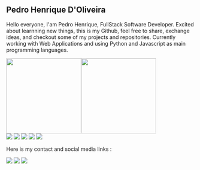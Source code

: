 ## Pedro Henrique D'Oliveira

Hello everyone, I'am Pedro Henrique, FullStack Software Developer. Excited about learnning new things, this is my Github, feel free to share, exchange ideas, and checkout some of my projects and repositories. Currently working with Web Applications and using Python and Javascript as main programming languages.
<div style="display:flex;flex-direction=row;justify-content=space-between;">
  <img height="200em" src="https://github-readme-stats.vercel.app/api?username=phedrohenriique&show_icons=true&theme=dracula&count_private=true" />   
  <img height="200em" src="https://github-readme-stats.vercel.app/api/top-langs/?username=phedrohenriique&show_icons=true&theme=dracula&count_private=true" />
</div>

<div>
  <img src="https://img.shields.io/badge/Python-3776AB?style=for-the-badge&logo=python&logoColor=white">
  <img src="https://img.shields.io/badge/JavaScript-3776AB?style=for-the-badge&logo=javascript&logoColor=white">
  <img src="https://img.shields.io/badge/TypeScript-3776AB?style=for-the-badge&logo=typescript&logoColor=white">
  <img src="https://img.shields.io/badge/HTML-3776AB?style=for-the-badge&logo=html5&logoColor=white">
  <img src="https://img.shields.io/badge/CSS-3776AB?&style=for-the-badge&logo=css3&logoColor=white">
</div>


Here is my contact and social media links :

<div>
<img src="https://img.shields.io/badge/Gmail-D14836?style=for-the-badge&logo=gmail&logoColor=white">
<a href="https://wa.me/5571999446319><img src="https://img.shields.io/badge/WhatsApp-25D366?style=for-the-badge&logo=whatsapp&logoColor=white"></a>
<a href="https://www.linkedin.com/in/pedro-henrique-fonseca-d-oliveira/"><img src="https://img.shields.io/badge/LinkedIn-0077B5?style=for-the-badge&logo=linkedin&logoColor=white"></a>
<a href="https://www.instagram.com/phedro_henriique/"><img src="https://img.shields.io/badge/Instagram-E4405F?style=for-the-badge&logo=instagram&logoColor=white"></a>

</div>
